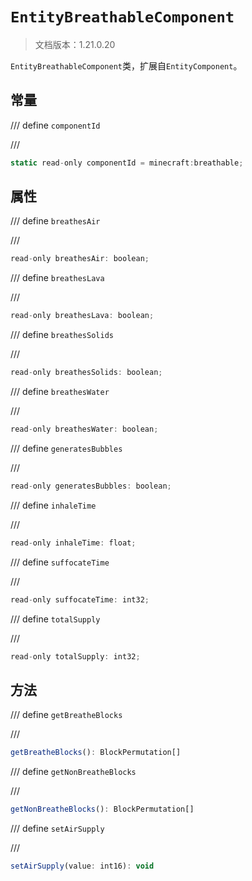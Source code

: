 # `EntityBreathableComponent`

> 文档版本：1.21.0.20

`EntityBreathableComponent`类，扩展自`EntityComponent`。

## 常量

/// define
`componentId`


///

```js
static read-only componentId = minecraft:breathable;
```


## 属性

/// define
`breathesAir`


///

```js
read-only breathesAir: boolean;
```


/// define
`breathesLava`


///

```js
read-only breathesLava: boolean;
```


/// define
`breathesSolids`


///

```js
read-only breathesSolids: boolean;
```


/// define
`breathesWater`


///

```js
read-only breathesWater: boolean;
```


/// define
`generatesBubbles`


///

```js
read-only generatesBubbles: boolean;
```


/// define
`inhaleTime`


///

```js
read-only inhaleTime: float;
```


/// define
`suffocateTime`


///

```js
read-only suffocateTime: int32;
```


/// define
`totalSupply`


///

```js
read-only totalSupply: int32;
```


## 方法

/// define
`getBreatheBlocks`


///

```js
getBreatheBlocks(): BlockPermutation[]
```


/// define
`getNonBreatheBlocks`


///

```js
getNonBreatheBlocks(): BlockPermutation[]
```


/// define
`setAirSupply`


///

```js
setAirSupply(value: int16): void
```

